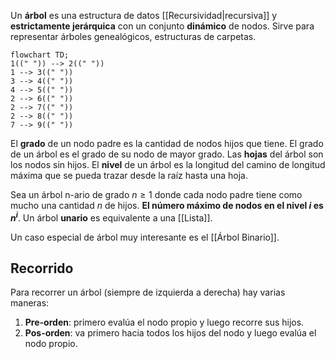 Un **árbol** es una estructura de datos [[Recursividad|recursiva]] y **estrictamente jerárquica** con un conjunto **dinámico** de nodos. Sirve para representar árboles genealógicos, estructuras de carpetas.

```mermaid
flowchart TD;
1((" ")) --> 2((" "))
1 --> 3((" "))
3 --> 4((" "))
4 --> 5((" "))
2 --> 6((" "))
2 --> 7((" "))
2 --> 8((" "))
7 --> 9((" "))
```

El **grado** de un nodo padre es la cantidad de nodos hijos que tiene. El grado de un árbol es el grado de su nodo de mayor grado. Las **hojas** del árbol son los nodos sin hijos. El **nivel** de un árbol es la longitud del camino de longitud máxima que se pueda trazar desde la raíz hasta una hoja.

Sea un árbol n-ario de grado $n \ge 1$ donde cada nodo padre tiene como mucho una cantidad $n$ de hijos. **El número máximo de nodos en el nivel $i$ es $n^i$**. Un árbol **unario** es equivalente a una [[Lista]].

Un caso especial de árbol muy interesante es el [[Árbol Binario]].

## Recorrido

Para recorrer un árbol (siempre de izquierda a derecha) hay varias maneras:

1. **Pre-orden**: primero evalúa el nodo propio y luego recorre sus hijos.
2. **Pos-orden**: va primero hacia todos los hijos del nodo y luego evalúa el nodo propio.
